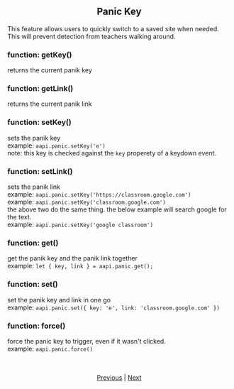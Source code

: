 <h2 align="center">Panic Key</h2>

This feature allows users to quickly switch to a saved site when needed.<br>
This will prevent detection from teachers walking around.

### function: getKey()
returns the current panik key

### function: getLink()
returns the current panik link

### function: setKey()
sets the panik key<br>
example: `aapi.panic.setKey('e')`<br>
note: this key is checked against the `key` properety of a keydown event.

### function: setLink()
sets the panik link<br>
example: `aapi.panic.setKey('https://classroom.google.com')`<br>
example: `aapi.panic.setKey('classroom.google.com')`<br>
the above two do the same thing. the below example will search google for the text.<br>
example: `aapi.panic.setKey('google classroom')`<br>

### function: get()
get the panik key and the panik link together<br>
example: `let { key, link } = aapi.panic.get();`

### function: set()
set the panik key and link in one go<br>
example: `aapi.panic.set({ key: 'e', link: 'classroom.google.com' })`

### function: force()
force the panic key to trigger, even if it wasn't clicked.<br>
example: `aapi.panic.force()`

<br>
<br>
<div align="center">
    <a href="./5_cloaking.md">Previous</a> | <a href="./7_file.md">Next</a>
</div>